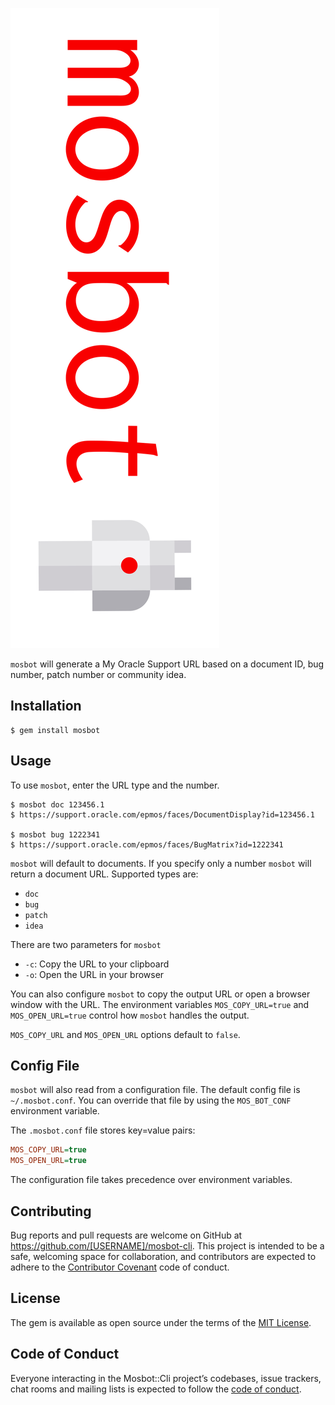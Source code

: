 ![mosbot](mosbot_logo.png)

`mosbot` will generate a My Oracle Support URL based on a document ID, bug number, patch number or community idea.

## Installation

    $ gem install mosbot

## Usage

To use `mosbot`, enter the URL type and the number.

    $ mosbot doc 123456.1
    $ https://support.oracle.com/epmos/faces/DocumentDisplay?id=123456.1

    $ mosbot bug 1222341
    $ https://support.oracle.com/epmos/faces/BugMatrix?id=1222341

`mosbot` will default to documents. If you specify only a number `mosbot` will return a document URL. Supported types are:

* `doc`
* `bug`
* `patch`
* `idea`

There are two parameters for `mosbot`

* `-c`: Copy the URL to your clipboard
* `-o`: Open the URL in your browser

You can also configure `mosbot` to copy the output URL or open a browser window with the URL. The environment variables `MOS_COPY_URL=true` and `MOS_OPEN_URL=true` control how `mosbot` handles the output.

`MOS_COPY_URL` and `MOS_OPEN_URL` options default to `false`.

## Config File

`mosbot` will also read from a configuration file. The default config file is `~/.mosbot.conf`. You can override that file by using the `MOS_BOT_CONF` environment variable.

The `.mosbot.conf` file stores key=value pairs:

```ini
MOS_COPY_URL=true
MOS_OPEN_URL=true
```

The configuration file takes precedence over environment variables.

## Contributing

Bug reports and pull requests are welcome on GitHub at https://github.com/[USERNAME]/mosbot-cli. This project is intended to be a safe, welcoming space for collaboration, and contributors are expected to adhere to the [Contributor Covenant](http://contributor-covenant.org) code of conduct.

## License

The gem is available as open source under the terms of the [MIT License](https://opensource.org/licenses/MIT).

## Code of Conduct

Everyone interacting in the Mosbot::Cli project’s codebases, issue trackers, chat rooms and mailing lists is expected to follow the [code of conduct](https://github.com/[USERNAME]/mosbot-cli/blob/master/CODE_OF_CONDUCT.md).
